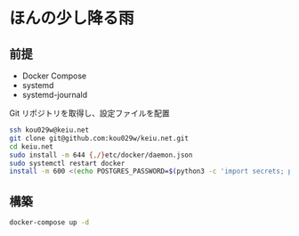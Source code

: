 # ほんの少し降る雨

## 前提

- Docker Compose
- systemd
- systemd-journald

Git リポジトリを取得し、設定ファイルを配置

```bash
ssh kou029w@keiu.net
git clone git@github.com:kou029w/keiu.net.git
cd keiu.net
sudo install -m 644 {,/}etc/docker/daemon.json
sudo systemctl restart docker
install -m 600 <(echo POSTGRES_PASSWORD=$(python3 -c 'import secrets; print(secrets.token_urlsafe())')) .env
```

## 構築

```sh
docker-compose up -d
```
